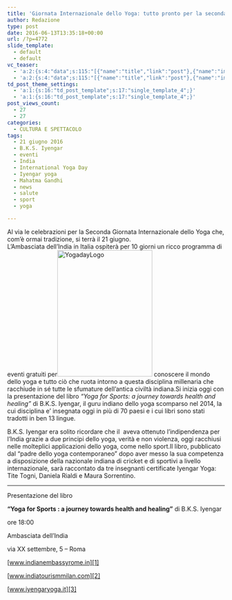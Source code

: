 ```yaml
---
title: 'Giornata Internazionale dello Yoga: tutto pronto per la seconda edizione'
author: Redazione
type: post
date: 2016-06-13T13:35:18+00:00
url: /?p=4772
slide_template:
  - default
  - default
vc_teaser:
  - 'a:2:{s:4:"data";s:115:"[{"name":"title","link":"post"},{"name":"image","image":"featured","link":"none"},{"name":"text","mode":"excerpt"}]";s:7:"bgcolor";s:0:"";}'
  - 'a:2:{s:4:"data";s:115:"[{"name":"title","link":"post"},{"name":"image","image":"featured","link":"none"},{"name":"text","mode":"excerpt"}]";s:7:"bgcolor";s:0:"";}'
td_post_theme_settings:
  - 'a:1:{s:16:"td_post_template";s:17:"single_template_4";}'
  - 'a:1:{s:16:"td_post_template";s:17:"single_template_4";}'
post_views_count:
  - 27
  - 27
categories:
  - CULTURA E SPETTACOLO
tags:
  - 21 giugno 2016
  - B.K.S. Iyengar
  - eventi
  - India
  - International Yoga Day
  - Iyengar yoga
  - Mahatma Gandhi
  - news
  - salute
  - sport
  - yoga

---
```

Al via le celebrazioni per la Seconda Giornata Internazionale dello Yoga che, com&#8217;è ormai tradizione, si terrà il 21 giugno.  
L&#8217;Ambasciata dell&#8217;India in Italia ospiterà per 10 giorni un ricco programma di eventi gratuiti per<img decoding="async" loading="lazy" class="size-full wp-image-4774 alignleft" src="https://progressonline.it/wp-content/uploads/YogadayLogo.png" alt="YogadayLogo" width="220" height="293" /> conoscere il mondo dello yoga e tutto ciò che ruota intorno a questa disciplina millenaria che racchiude in sé tutte le sfumature dell&#8217;antica civiltà indiana.Si inizia oggi con la presentazione del libro _&#8220;Yoga for Sports: a journey towards health and healing&#8221;_ di B.K.S. Iyengar, il guru indiano dello yoga scomparso nel 2014, la cui disciplina e’ insegnata oggi in più di 70 paesi e i cui libri sono stati tradotti in ben 13 lingue.

B.K.S. Iyengar era solito ricordare che il  aveva ottenuto l&#8217;indipendenza per l&#8217;India grazie a due principi dello yoga, verità e non violenza, oggi racchiusi nelle molteplici applicazioni dello yoga, come nello sport.Il libro, pubblicato dal &#8220;padre dello yoga contemporaneo&#8221; dopo aver messo la sua competenza a disposizione della nazionale indiana di cricket e di sportivi a livello internazionale, sarà raccontato da tre insegnanti certificate Iyengar Yoga: Tite Togni, Daniela Rialdi e Maura Sorrentino.

* * *

Presentazione del libro

**&#8220;Yoga for Sports : a journey towards health and healing&#8221;** di B.K.S. Iyengar

ore 18:00

Ambasciata dell&#8217;India

via XX settembre, 5 &#8211; Roma

[www.indianembassyrome.in][1]

[www.indiatourismmilan.com][2]

[www.iyengaryoga.it][3]

 [1]: https://www.indianembassyrome.in
 [2]: https://www.indiatourismmilan.com
 [3]: https://www.iyengaryoga.it